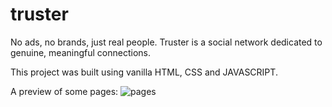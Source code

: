 # truster
No ads, no brands, just real people. Truster is a social network dedicated to genuine, meaningful connections.

This project was built using vanilla HTML, CSS and JAVASCRIPT.

A preview of some pages:
![pages](https://github.com/user-attachments/assets/9bbd4bd0-3352-4c67-91cb-126f7dee01af)

